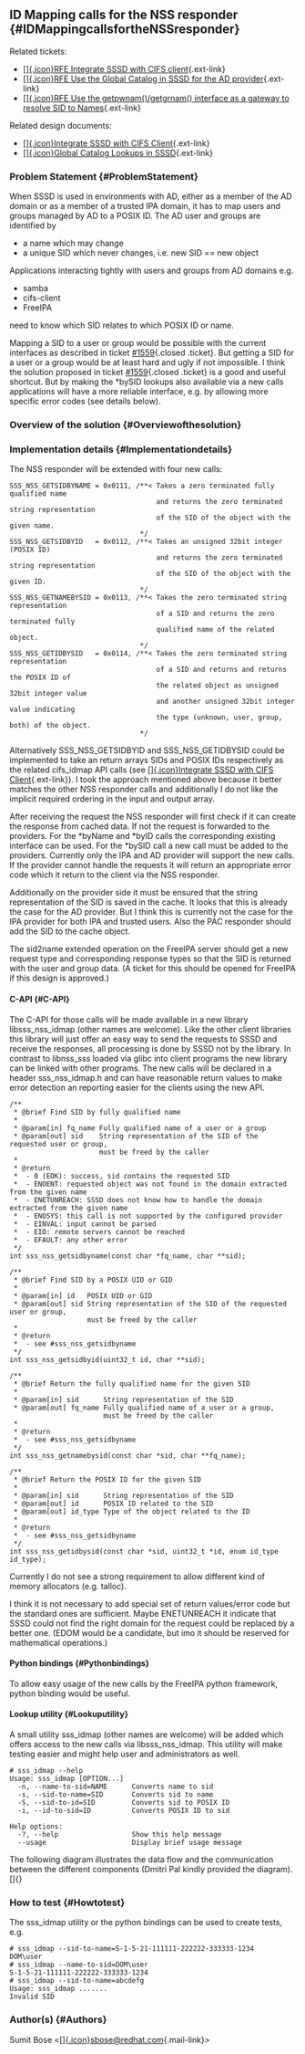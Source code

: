 ID Mapping calls for the NSS responder {#IDMappingcallsfortheNSSresponder}
--------------------------------------

Related tickets:

-   [[​]{.icon}RFE Integrate SSSD with CIFS
    client](https://fedorahosted.org/sssd/ticket/1534){.ext-link}
-   [[​]{.icon}RFE Use the Global Catalog in SSSD for the AD
    provider](https://fedorahosted.org/sssd/ticket/1557){.ext-link}
-   [[​]{.icon}RFE Use the getpwnam()/getgrnam() interface as a gateway
    to resolve SID to
    Names](https://fedorahosted.org/sssd/ticket/1559){.ext-link}

Related design documents:

-   [[​]{.icon}Integrate SSSD with CIFS
    Client](https://docs.pagure.org/sssd-test2/DesignDocs/IntegrateSSSDWithCIFSClient.html){.ext-link}
-   [[​]{.icon}Global Catalog Lookups in
    SSSD](https://docs.pagure.org/sssd-test2/DesignDocs/GlobalCatalogLookups.html){.ext-link}

### Problem Statement {#ProblemStatement}

When SSSD is used in environments with AD, either as a member of the AD
domain or as a member of a trusted IPA domain, it has to map users and
groups managed by AD to a POSIX ID. The AD user and groups are
identified by

-   a name which may change
-   a unique SID which never changes, i.e. new SID == new object

Applications interacting tightly with users and groups from AD domains
e.g.

-   samba
-   cifs-client
-   FreeIPA

need to know which SID relates to which POSIX ID or name.

Mapping a SID to a user or group would be possible with the current
interfaces as described in ticket
[\#1559](https://fedorahosted.org/sssd/ticket/1559 "enhancement: [RFE] Use the getpwnam()/getgrnam() interface as a gateway to resolve SID ... (closed: fixed)"){.closed
.ticket}. But getting a SID for a user or a group would be at least hard
and ugly if not impossible. I think the solution proposed in ticket
[\#1559](https://fedorahosted.org/sssd/ticket/1559 "enhancement: [RFE] Use the getpwnam()/getgrnam() interface as a gateway to resolve SID ... (closed: fixed)"){.closed
.ticket} is a good and useful shortcut. But by making the \*bySID
lookups also available via a new calls applications will have a more
reliable interface, e.g. by allowing more specific error codes (see
details below).

### Overview of the solution {#Overviewofthesolution}

### Implementation details {#Implementationdetails}

The NSS responder will be extended with four new calls:

``` {.wiki}
SSS_NSS_GETSIDBYNAME = 0x0111, /**< Takes a zero terminated fully qualified name
                                    and returns the zero terminated string representation
                                    of the SID of the object with the given name.
                                */
SSS_NSS_GETSIDBYID   = 0x0112, /**< Takes an unsigned 32bit integer (POSIX ID)
                                    and returns the zero terminated string representation
                                    of the SID of the object with the given ID.
                                */
SSS_NSS_GETNAMEBYSID = 0x0113, /**< Takes the zero terminated string representation
                                    of a SID and returns the zero terminated fully 
                                    qualified name of the related object.
                                */
SSS_NSS_GETIDBYSID   = 0x0114, /**< Takes the zero terminated string representation
                                    of a SID and returns and returns the POSIX ID of
                                    the related object as unsigned 32bit integer value
                                    and another unsigned 32bit integer value indicating
                                    the type (unknown, user, group, both) of the object.
                                */
```

Alternatively SSS\_NSS\_GETSIDBYID and SSS\_NSS\_GETIDBYSID could be
implemented to take an return arrays SIDs and POSIX IDs respectively as
the related cifs\_idmap API calls (see [[​]{.icon}Integrate SSSD with
CIFS
Client](https://docs.pagure.org/sssd-test2/DesignDocs/IntegrateSSSDWithCIFSClient.html){.ext-link}).
I took the approach mentioned above because it better matches the other
NSS responder calls and additionally I do not like the implicit required
ordering in the input and output array.

After receiving the request the NSS responder will first check if it can
create the response from cached data. If not the request is forwarded to
the providers. For the \*byName and \*byID calls the corresponding
existing interface can be used. For the \*bySID call a new call must be
added to the providers. Currently only the IPA and AD provider will
support the new calls. If the provider cannot handle the requests it
will return an appropriate error code which it return to the client via
the NSS responder.

Additionally on the provider side it must be ensured that the string
representation of the SID is saved in the cache. It looks that this is
already the case for the AD provider. But I think this is currently not
the case for the IPA provider for both IPA and trusted users. Also the
PAC responder should add the SID to the cache object.

The sid2name extended operation on the FreeIPA server should get a new
request type and corresponding response types so that the SID is
returned with the user and group data. (A ticket for this should be
opened for FreeIPA if this design is approved.)

#### C-API {#C-API}

The C-API for those calls will be made available in a new library
libsss\_nss\_idmap (other names are welcome). Like the other client
libraries this library will just offer an easy way to send the requests
to SSSD and receive the responses, all processing is done by SSSD not by
the library. In contrast to libnss\_sss loaded via glibc into client
programs the new library can be linked with other programs. The new
calls will be declared in a header sss\_nss\_idmap.h and can have
reasonable return values to make error detection an reporting easier for
the clients using the new API.

``` {.wiki}
/** 
 * @brief Find SID by fully qualified name
 *
 * @param[in] fq_name Fully qualified name of a user or a group
 * @param[out] sid    String representation of the SID of the requested user or group,
                      must be freed by the caller
 *
 * @return
 *  - 0 (EOK): success, sid contains the requested SID
 *  - ENOENT: requested object was not found in the domain extracted from the given name
 *  - ENETUNREACH: SSSD does not know how to handle the domain extracted from the given name
 *  - ENOSYS: this call is not supported by the configured provider
 *  - EINVAL: input cannot be parsed
 *  - EIO: remote servers cannot be reached
 *  - EFAULT: any other error 
 */
int sss_nss_getsidbyname(const char *fq_name, char **sid);

/** 
 * @brief Find SID by a POSIX UID or GID
 *
 * @param[in] id   POSIX UID or GID
 * @param[out] sid String representation of the SID of the requested user or group,
                   must be freed by the caller
 *
 * @return
 *  - see #sss_nss_getsidbyname
 */
int sss_nss_getsidbyid(uint32_t id, char **sid);

/** 
 * @brief Return the fully qualified name for the given SID
 *
 * @param[in] sid      String representation of the SID
 * @param[out] fq_name Fully qualified name of a user or a group,
                       must be freed by the caller
 *
 * @return
 *  - see #sss_nss_getsidbyname
 */
int sss_nss_getnamebysid(const char *sid, char **fq_name);

/** 
 * @brief Return the POSIX ID for the given SID
 *
 * @param[in] sid      String representation of the SID
 * @param[out] id      POSIX ID related to the SID
 * @param[out] id_type Type of the object related to the ID
 *
 * @return
 *  - see #sss_nss_getsidbyname
 */
int sss_nss_getidbysid(const char *sid, uint32_t *id, enum id_type id_type);
```

Currently I do not see a strong requirement to allow different kind of
memory allocators (e.g. talloc).

I think it is not necessary to add special set of return values/error
code but the standard ones are sufficient. Maybe ENETUNREACH it indicate
that SSSD could not find the right domain for the request could be
replaced by a better one. (EDOM would be a candidate, but imo it should
be reserved for mathematical operations.)

#### Python bindings {#Pythonbindings}

To allow easy usage of the new calls by the FreeIPA python framework,
python binding would be useful.

#### Lookup utility {#Lookuputility}

A small utility sss\_idmap (other names are welcome) will be added which
offers access to the new calls via libsss\_nss\_idmap. This utility will
make testing easier and might help user and administrators as well.

``` {.wiki}
# sss_idmap --help
Usage: sss_idmap [OPTION...]
  -n, --name-to-sid=NAME      Converts name to sid
  -s, --sid-to-name=SID       Converts sid to name
  -S, --sid-to-id=SID         Converts sid to POSIX ID
  -i, --id-to-sid=ID          Converts POSIX ID to sid

Help options:
  -?, --help                  Show this help message
  --usage                     Display brief usage message
```

The following diagram illustrates the data flow and the communication
between the different components (Dmitri Pal kindly provided the
diagram). []{}

### How to test {#Howtotest}

The sss\_idmap utility or the python bindings can be used to create
tests, e.g.

``` {.wiki}
# sss_idmap --sid-to-name=S-1-5-21-111111-222222-333333-1234
DOM\user
# sss_idmap --name-to-sid=DOM\user
S-1-5-21-111111-222222-333333-1234
# sss_idmap --sid-to-name=abcdefg
Usage: sss_idmap .......
Invalid SID
```

### Author(s) {#Authors}

Sumit Bose
&lt;[[​]{.icon}sbose@redhat.com](mailto:sbose@redhat.com){.mail-link}&gt;
